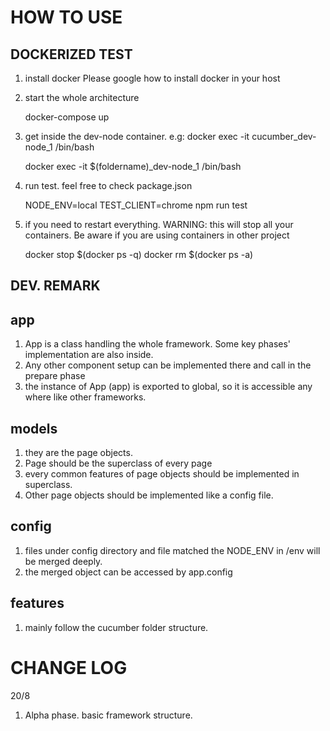 HOW TO USE
==========

DOCKERIZED TEST
---------------
1. install docker
Please google how to install docker in your host 

2. start the whole architecture

    docker-compose up

3. get inside the dev-node container. e.g: docker exec -it cucumber_dev-node_1 /bin/bash

    docker exec -it $(foldername)_dev-node_1 /bin/bash

4. run test. feel free to check package.json

    NODE_ENV=local TEST_CLIENT=chrome npm run test

5. if you need to restart everything. WARNING: this will stop all your containers. Be aware if you are using containers in other project

    docker stop $(docker ps -q)
    docker rm $(docker ps -a)

DEV. REMARK
-----------

## app
1. App is a class handling the whole framework. Some key phases' implementation are also inside.
2. Any other component setup can be implemented there and call in the prepare phase 
3. the instance of App (app) is exported to global, so it is accessible any where like other frameworks.

## models
1. they are the page objects.
2. Page should be the superclass of every page
3. every common features of page objects should be implemented in superclass.
4. Other page objects should be implemented like a config file.

## config
1. files under config directory and file matched the NODE_ENV in /env will be merged deeply.
2. the merged object can be accessed by app.config 

## features 
1. mainly follow the cucumber folder structure. 

CHANGE LOG
==========

20/8
1. Alpha phase. basic framework structure. 
